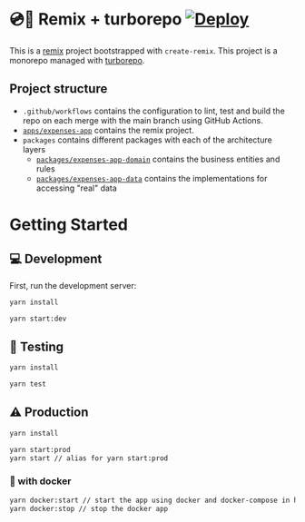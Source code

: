 # 💿🚀 Remix + turborepo [![Deploy](https://github.com/SantiMA10/remix-turborepo/actions/workflows/deploy.yml/badge.svg)](https://github.com/SantiMA10/remix-turborepo/actions/workflows/deploy.yml)

This is a [remix](https://remix.run/) project bootstrapped with `create-remix`. This project is a monorepo managed with [turborepo](https://turborepo.org/). 

## Project structure

- `.github/workflows` contains the configuration to lint, test and build the repo on each merge with the main branch using GitHub Actions.
- [`apps/expenses-app`](./apps/expenses-app/README.md) contains the remix project.
- `packages` contains different packages with each of the architecture layers
  - [`packages/expenses-app-domain`](./packages/expenses-app-domain/README.md) contains the business entities and rules
  - [`packages/expenses-app-data`](./packages/expenses-app-data/README.md) contains the implementations for accessing "real" data
  
# Getting Started

## 💻 Development

First, run the development server:

```bash
yarn install

yarn start:dev
```

## 🧪 Testing

```bash
yarn install

yarn test
```

## ⚠️ Production

```bash
yarn install

yarn start:prod
yarn start // alias for yarn start:prod
```

### 🐳 with docker

```bash
yarn docker:start // start the app using docker and docker-compose in http://localhost:3000
yarn docker:stop // stop the docker app
```

